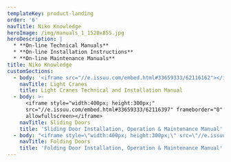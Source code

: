 ```yaml
---
templateKey: product-landing
order: '6'
navTitle: Niko Knowledge
heroImage: /img/manuals_1_1520x855.jpg
heroDescription: |
  * **On-line Technical Manuals**
  * **On-line Installation Instructions**
  * **On-line Maintenance Manuals**
title: Niko Knowledge
customSections:
  - body: '<iframe src="//e.issuu.com/embed.html#33659333/62116162"></iframe>'
    navTitle: Light Cranes
    title: Light Cranes Technical and Installation Manual
  - body: >-
      <iframe style="width:400px; height:300px;"
      src="//e.issuu.com/embed.html#33659333/62116397" frameborder="0"
      allowfullscreen></iframe>
    navTitle: Sliding Doors
    title: 'Sliding Door Installation, Operation & Maintenance Manual'
  - body: "<iframe style=\"width:400px; height:300px;\" src=\"//e.issuu.com/embed.html#33659333/62116517\" frameborder=\"0\" allowfullscreen></iframe>\nhttp://issuu.com/chapman387/docs/manual_folding_door_june_2017?e=33659333/62116517\n<div data-configid=\"33659333/62116517\" style=\"width:400px; height:300px;\" class=\"issuuembed\"></div>\r\n<script type=\"text/javascript\" src=\"//e.issuu.com/embed.js\" async=\"true\"></script>"
    navTitle: Folding Doors
    title: 'Folding Door Installation, Operation & Maintenance Manual'
---
```


